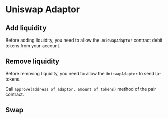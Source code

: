 # Uniswap Adaptor

## Add liquidity

Before adding liquidity, you need to allow the `UniswapAdaptor` contract debit tokens from your account.

## Remove liquidity

Before removing liquidity, you need to allow the `UniswapAdaptor` to send lp-tokens.

Call `approve(address of adaptor, amount of tokens)` method of the pair contract.

## Swap
